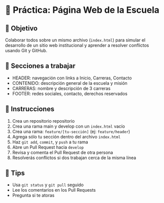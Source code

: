 # 🧪 Práctica: Página Web de la Escuela

## 🧠 Objetivo
Colaborar todos sobre un mismo archivo (`index.html`) para simular el desarrollo de un sitio web institucional y aprender a resolver conflictos usando Git y GitHub.

## 🧩 Secciones a trabajar

- HEADER: navegación con links a Inicio, Carreras, Contacto
- CONTENIDO: descripción general de la escuela y misión
- CARRERAS: nombre y descripción de 3 carreras
- FOOTER: redes sociales, contacto, derechos reservados

## 📝 Instrucciones

1. Crea un repositorio repositorio
2. Crea una rama main y develop con un `index.html` vacío
2. Crea una rama: `feature/[tu-sección]` (ej: `feature/header`)
3. Agrega sólo tu sección dentro del archivo `index.html`
5. Haz `git add`, `commit`, y `push` a tu rama
6. Abre un Pull Request hacia `develop`
7. Revisa y comenta el Pull Request de otra persona
8. Resolverás conflictos si dos trabajan cerca de la misma línea

## 🧠 Tips

- Usa `git status` y `git pull` seguido
- Lee los comentarios en los Pull Requests
- Pregunta si te atoras
